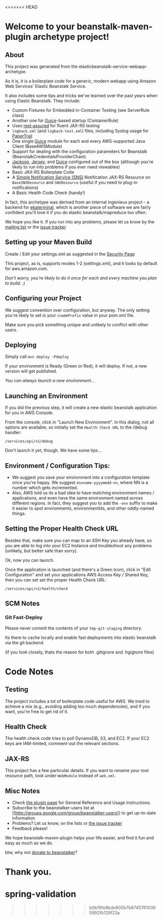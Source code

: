 <<<<<<< HEAD
# Welcome to your beanstalk-maven-plugin archetype project!

## About

This project was generated from the elasticbeanstalk-service-webapp-archetype. 

As it is, it is a boilerplate code for a generic, modern webapp using Amazon Web Services' Elastic Beanstalk Service.

It also includes some tips and tricks we've learned over the past years when using Elastic Beanstalk. They include:

  - Custom Fixtures for Embedded in-Container Testing (see ServerRule class)
  - Another one for [Guice](http://code.google.com/p/google-guice/)-based startup (ContainerRule)
  - Uses [rest-assured](http://code.google.com/p/rest-assured/) for fluent JAX-RS testing
  - ```logback.xml``` (and ```logback-test.xml```) files, including Syslog usage for [PaperTrail](https://papertrailapp.com/?thank=cffa7e)
  - One single [Guice](http://code.google.com/p/google-guice/) module for each and every AWS-supported Java Client (BaseAWSModule)
  - Support for dealing with the configuration parameters for Beanstalk (BeanstalkCredentialsProviderChain)
  - [Jackson](http://wiki.fasterxml.com/JacksonHome), [Jersey](http://jersey.java.net/), and [Guice](http://code.google.com/p/google-guice/) configured out of the box (although you're likely to run into problems if you ever need viewables)
  - Basic JAX-RS Boilerplate Code
  - A [Simple Notification Service (SNS)](http://aws.amazon.com/sns/) Notification JAX-RS Resource on ```BaseSNSResource``` and ```SNSResource``` (useful if you need to plug-in notifications)
  - A Basic Health Code Check (handy!)

In fact, this archetype was derived from an internal ingenieux project - a backend for [ekaterminal](http://www.ingenieux.com.br/products/ekaterminal/), 
which is another piece of software we are fairly confident you'll love it if you do elastic beanstalk/mapreduce too often.

We hope you like it. If you run into any problems, please let us know by the [mailing list](http://groups.google.com/group/beanstalker-users) or the [issue tracker](http://github.com/ingenieux/beanstalker/issues) 

## Setting up your Maven Build

Create / Edit your settings.xml as suggested in the [Security Page](http://beanstalker.ingenieux.com.br/beanstalk-maven-plugin/security.html) 

This project, as is, supports modes 1-2 (settings.xml), and it looks by default for aws.amazon.com. 

*Don't worry, you're likely to do it once for each and every machine you plan to build. :)*

## Configuring your Project

We suggest convention over configuration, but anyway. The only setting you're likely to set is your ```cnamePrefix``` value in your pom.xml file. 

Make sure you pick something unique and unlikely to conflict with other users.

## Deploying

Simply call ```mvn deploy -Pdeploy```

If your environment is Ready (Green or Red), it will deploy. If not, a new version will get published. 

*You can always launch a new environment...*

## Launching an Environment

If you did the previous step, it will create a new elastic beanstalk application for you in AWS Console. 

From the console, click in "Launch New Environment". In this dialog, not all options are available, so initially set the ```Health Check URL``` to the /debug handler:

```/services/api/v1/debug```

Don't launch it yet, though. We have some tips...

## Environment / Configuration Tips:

  - We suggest you save your environment into a configuration template once you're happy. We suggest ```envname-yyyymmdd-nn```, where NN is a number which gets incremented.
  - Also, AWS told us its a bad idea to have matching environment names / applications, and even have the same environment named across different regions. In fact, they suggest you to add the ```-env``` suffix to make it easier to spot environments, environmentIds, and other oddly-named things. 

## Setting the Proper Health Check URL

Besides that, make sure you can map to an SSH Key you already have, so you are able to log into your EC2 Instance and troubleshoot any problems (unlikely, but better safe than sorry).

Ok, now you can launch.

Once the application is launched (and there's a Green Icon), click in "Edit Configuration" and set your applications AWS Access Key / Shared Key, then you can set set the proper Health Check URL:

```/services/api/v1/health/check```

## SCM Notes

### Git Fast-Deploy

Please never commit the contents of your ```tmp-git-staging``` directory. 

Its there to cache locally and enable fast deployments into elastic beanstalk via the git backend.

(if you look closely, thats the reason for both .gitignore and .hgignore files)

# Code Notes

## Testing

The project includes a lot of boilerplate code useful for AWS. We tried to achieve a mix (e.g., avoiding adding too much dependencies), and if you want, you're free to get rid of it.

## Health Check

The health check code tries to poll DynamoDB, S3, and EC2. If your EC2 keys are IAM-limited, comment-out the relevant sections.

## JAX-RS

This project has a few particular details. If you want to rename your root resource path, look under ```WebModule``` instead of ```web.xml```.

## Misc Notes

 - Check [the plugin page](http://beanstalker.ingenieux.com.br/beanstalk-maven-plugin/) for General Reference and Usage Instructions.
 - Subscribe to the beanstalker-users list at [[http://groups.google.com/group/beanstalker-users]] to get up-to-date information
 - Problems? Let us know, on the lists or [the issue tracker](http://github.com/ingenieux/beanstalker/issues)
 - Feedback please!

We hope beanstalk-maven-plugin helps your life easier, and find it fun and easy as much as we do.

btw, why not [donate to beanstalker](http://beanstalker.ingenieux.com.br/donate.html)?

Thank you.
=======
spring-validation
=================
>>>>>>> b0b19fe8bde900b7b87457610385992fb129f23a
